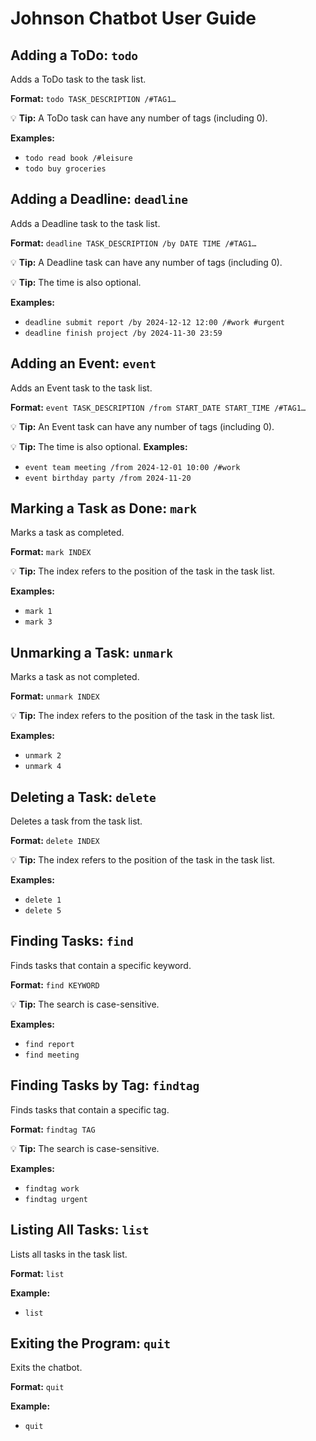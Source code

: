 # Johnson Chatbot User Guide

## Adding a ToDo: `todo`
Adds a ToDo task to the task list.

**Format:** `todo TASK_DESCRIPTION /#TAG1…​`

💡 **Tip:** A ToDo task can have any number of tags (including 0).

**Examples:**
- `todo read book /#leisure`
- `todo buy groceries`

## Adding a Deadline: `deadline`
Adds a Deadline task to the task list.

**Format:** `deadline TASK_DESCRIPTION /by DATE TIME /#TAG1…​`

💡 **Tip:** A Deadline task can have any number of tags (including 0).

💡 **Tip:** The time is also optional.

**Examples:**
- `deadline submit report /by 2024-12-12 12:00 /#work #urgent`
- `deadline finish project /by 2024-11-30 23:59`

## Adding an Event: `event`
Adds an Event task to the task list.

**Format:** `event TASK_DESCRIPTION /from START_DATE START_TIME /#TAG1…​`

💡 **Tip:** An Event task can have any number of tags (including 0).

💡 **Tip:** The time is also optional.
**Examples:**
- `event team meeting /from 2024-12-01 10:00 /#work`
- `event birthday party /from 2024-11-20`

## Marking a Task as Done: `mark`
Marks a task as completed.

**Format:** `mark INDEX`

💡 **Tip:** The index refers to the position of the task in the task list.

**Examples:**
- `mark 1`
- `mark 3`

## Unmarking a Task: `unmark`
Marks a task as not completed.

**Format:** `unmark INDEX`

💡 **Tip:** The index refers to the position of the task in the task list.

**Examples:**
- `unmark 2`
- `unmark 4`

## Deleting a Task: `delete`
Deletes a task from the task list.

**Format:** `delete INDEX`

💡 **Tip:** The index refers to the position of the task in the task list.

**Examples:**
- `delete 1`
- `delete 5`

## Finding Tasks: `find`
Finds tasks that contain a specific keyword.

**Format:** `find KEYWORD`

💡 **Tip:** The search is case-sensitive.

**Examples:**
- `find report`
- `find meeting`

## Finding Tasks by Tag: `findtag`
Finds tasks that contain a specific tag.

**Format:** `findtag TAG`

💡 **Tip:** The search is case-sensitive.

**Examples:**
- `findtag work`
- `findtag urgent`

## Listing All Tasks: `list`
Lists all tasks in the task list.

**Format:** `list`

**Example:**
- `list`

## Exiting the Program: `quit`
Exits the chatbot.

**Format:** `quit`

**Example:**
- `quit`